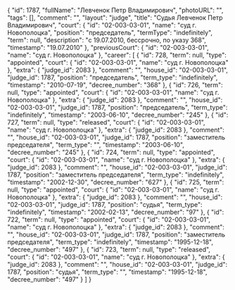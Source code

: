 {
    "id": 1787,
    "fullName": "Левченок Петр Владимирович",
    "photoURL": "",
    "tags": [],
    "comment": "",
    "layout": "judge",
    "title": "Судья Левченок Петр Владимирович",
    "court": {
        "id": "02-003-03-01",
        "name": "суд г. Новополоцка",
        "position": "председатель",
        "termType": "indefinitely",
        "term": null,
        "description": "c 19.07.2010, бессрочно, по указу 368",
        "timestamp": "19.07.2010"
    },
    "previousCourt": {
        "id": "02-003-03-01",
        "name": "суд г. Новополоцка"
    },
    "career": [
        {
            "id": 728,
            "term": null,
            "type": "appointed",
            "court": {
                "id": "02-003-03-01",
                "name": "суд г. Новополоцка"
            },
            "extra": {
                "judge_id": 2083
            },
            "comment": "",
            "house_id": "02-003-03-01",
            "judge_id": 1787,
            "position": "председатель",
            "term_type": "indefinitely",
            "timestamp": "2010-07-19",
            "decree_number": "368"
        },
        {
            "id": 726,
            "term": null,
            "type": "appointed",
            "court": {
                "id": "02-003-03-01",
                "name": "суд г. Новополоцка"
            },
            "extra": {
                "judge_id": 2083
            },
            "comment": "",
            "house_id": "02-003-03-01",
            "judge_id": 1787,
            "position": "председатель",
            "term_type": "indefinitely",
            "timestamp": "2003-06-10",
            "decree_number": "245"
        },
        {
            "id": 727,
            "term": null,
            "type": "released",
            "court": {
                "id": "02-003-03-01",
                "name": "суд г. Новополоцка"
            },
            "extra": {
                "judge_id": 2083
            },
            "comment": "",
            "house_id": "02-003-03-01",
            "judge_id": 1787,
            "position": "заместитель председателя",
            "term_type": "",
            "timestamp": "2003-06-10",
            "decree_number": "245"
        },
        {
            "id": 724,
            "term": null,
            "type": "appointed",
            "court": {
                "id": "02-003-03-01",
                "name": "суд г. Новополоцка"
            },
            "extra": {
                "judge_id": 2083
            },
            "comment": "",
            "house_id": "02-003-03-01",
            "judge_id": 1787,
            "position": "заместитель председателя",
            "term_type": "indefinitely",
            "timestamp": "2002-12-30",
            "decree_number": "627"
        },
        {
            "id": 725,
            "term": null,
            "type": "appointed",
            "court": {
                "id": "02-003-03-01",
                "name": "суд г. Новополоцка"
            },
            "extra": {
                "judge_id": 2083
            },
            "comment": "",
            "house_id": "02-003-03-01",
            "judge_id": 1787,
            "position": "судья",
            "term_type": "indefinitely",
            "timestamp": "2002-02-13",
            "decree_number": "97"
        },
        {
            "id": 722,
            "term": null,
            "type": "appointed",
            "court": {
                "id": "02-003-03-01",
                "name": "суд г. Новополоцка"
            },
            "extra": {
                "judge_id": 2083
            },
            "comment": "",
            "house_id": "02-003-03-01",
            "judge_id": 1787,
            "position": "заместитель председателя",
            "term_type": "indefinitely",
            "timestamp": "1995-12-18",
            "decree_number": "497"
        },
        {
            "id": 723,
            "term": null,
            "type": "released",
            "court": {
                "id": "02-003-03-01",
                "name": "суд г. Новополоцка"
            },
            "extra": {
                "judge_id": 2083
            },
            "comment": "",
            "house_id": "02-003-03-01",
            "judge_id": 1787,
            "position": "судья",
            "term_type": "",
            "timestamp": "1995-12-18",
            "decree_number": "497"
        }
    ]
}